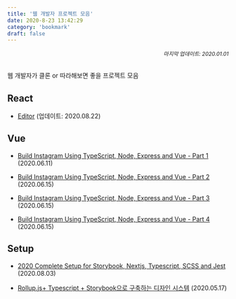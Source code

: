 ```yaml
---
title: '웹 개발자 프로젝트 모음'
date: 2020-8-23 13:42:29
category: 'bookmark'
draft: false
---
```


<div style="font-size: 12px; font-style: italic; text-align: right;">
마지막 업데이트: 2020.01.01
</div>

<br />

웹 개발자가 클론 or 따라해보면 좋을 프로젝트 모음

## React

- [Editor](https://github.com/joostory/tistory-editor) (업데이트: 2020.08.22)

## Vue

- [Build Instagram Using TypeScript, Node, Express and Vue - Part 1](https://dev.to/calvintwr/build-instagram-using-typescript-node-express-and-vue-part-1-57do) (2020.06.11)

- [Build Instagram Using TypeScript, Node, Express and Vue - Part 2](https://dev.to/calvintwr/build-instagram-using-typescript-node-express-and-vue-part-2-k48) (2020.06.15)

* [Build Instagram Using TypeScript, Node, Express and Vue - Part 3](https://dev.to/calvintwr/build-instagram-using-typescript-node-express-and-vue-part-3-4d1n) (2020.06.15)

- [Build Instagram Using TypeScript, Node, Express and Vue - Part 4](https://dev.to/calvintwr/build-instagram-using-typescript-node-express-and-vue-part-4-23ll) (2020.06.15)

## Setup

- [2020 Complete Setup for Storybook, Nextjs, Typescript, SCSS and Jest](https://medium.com/swlh/2020-complete-setup-for-storybook-nextjs-typescript-scss-and-jest-1c9ce41e6481) (2020.08.03)

- [Rollup.js+ Typescript + Storybook으로 구축하는 디자인 시스템](https://ideveloper2.dev/blog/2020-05-17--rollup-ts-%EB%A1%9C-%EB%94%94%EC%9E%90%EC%9D%B8%EC%8B%9C%EC%8A%A4%ED%85%9C-%EB%A7%8C%EB%93%A4%EA%B8%B0/) (2020.05.17)
